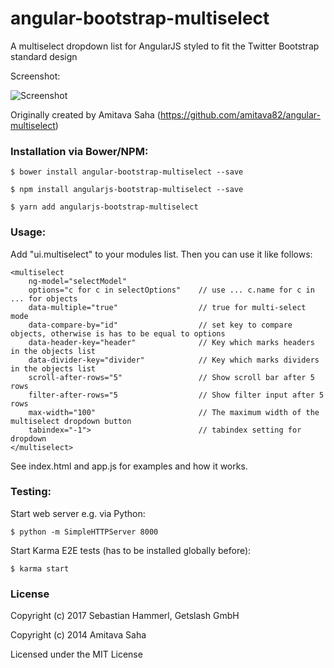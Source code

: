 angular-bootstrap-multiselect
==========================

A multiselect dropdown list for AngularJS styled to fit the Twitter Bootstrap standard design

Screenshot:

![Screenshot](/multiselect.png?raw=true "Screenshot")

Originally created by Amitava Saha (https://github.com/amitava82/angular-multiselect)

### Installation via Bower/NPM:

```
$ bower install angular-bootstrap-multiselect --save
```

```
$ npm install angularjs-bootstrap-multiselect --save
```

```
$ yarn add angularjs-bootstrap-multiselect
```

### Usage:

Add "ui.multiselect" to your modules list. Then you can use it like follows:

```
<multiselect
    ng-model="selectModel"
    options="c for c in selectOptions"    // use ... c.name for c in ... for objects
    data-multiple="true"                  // true for multi-select mode
    data-compare-by="id"                  // set key to compare objects, otherwise is has to be equal to options
    data-header-key="header"              // Key which marks headers in the objects list
    data-divider-key="divider"            // Key which marks dividers in the objects list
    scroll-after-rows="5"                 // Show scroll bar after 5 rows
    filter-after-rows="5                  // Show filter input after 5 rows
    max-width="100"                       // The maximum width of the multiselect dropdown button
    tabindex="-1">                        // tabindex setting for dropdown
</multiselect>
```

See index.html and app.js for examples and how it works.

### Testing:

Start web server e.g. via Python:
```
$ python -m SimpleHTTPServer 8000
```

Start Karma E2E tests (has to be installed globally before):
```
$ karma start
```

### License

Copyright (c) 2017 Sebastian Hammerl, Getslash GmbH

Copyright (c) 2014 Amitava Saha

Licensed under the MIT License